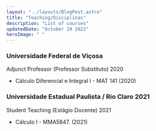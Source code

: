 ```yaml
---
layout: "../layouts/BlogPost.astro"
title: "Teaching/Disciplinas"
description: "List of courses"
updatedDate: "October 29 2022"
heroImage: " "
---
```



### Universidade Federal de Viçosa
Adjunct Professor (Professor Substituto) 2020

- Cálculo Diferencial e Integral I - MAT 141 (2020)

### Universidade Estadual Paulista / Rio Claro 2021
Student Teaching (Estágio Docente) 2021

- Cálculo I - MMA5847. (2021)